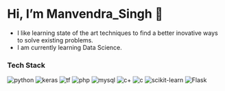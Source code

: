# Hi, I’m Manvendra_Singh :wave:
- I like learning state of the art techniques to find a better inovative ways to solve existing problems. 
- I am currently learning Data Science.

### Tech Stack
 ![python](https://img.shields.io/badge/Python-FFD43B?style=for-the-badge&logo=python&logoColor=blue) ![keras](https://img.shields.io/badge/Keras-D00000?style=for-the-badge&logo=Keras&logoColor=white) ![tf](https://img.shields.io/badge/TensorFlow-FF6F00?style=for-the-badge&logo=tensorflow&logoColor=white) ![php](https://img.shields.io/badge/PHP-777BB4?style=for-the-badge&logo=php&logoColor=white) ![mysql](https://img.shields.io/badge/MySQL-005C84?style=for-the-badge&logo=mysql&logoColor=white) ![c+](https://img.shields.io/badge/C%2B%2B-00599C?style=for-the-badge&logo=c%2B%2B&logoColor=white) ![c](https://img.shields.io/badge/C-00599C?style=for-the-badge&logo=c&logoColor=white) ![scikit-learn](https://img.shields.io/badge/scikit--learn-%23F7931E.svg?style=for-the-badge&logo=scikit-learn&logoColor=white) ![Flask](https://img.shields.io/badge/flask-%23000.svg?style=for-the-badge&logo=flask&logoColor=white)  

<!--- 📫 How to reach me ... --->

<!---
xplode346/xplode346 is a ✨ special ✨ repository because its `README.md` (this file) appears on your GitHub profile.
You can click the Preview link to take a look at your changes.
--->
